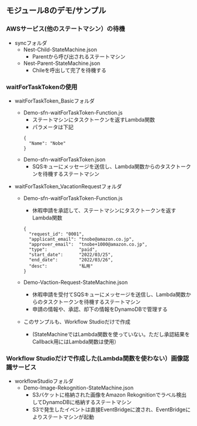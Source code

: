 
## モジュール8のデモ/サンプル


### AWSサービス(他のステートマシン）の待機
- syncフォルダ
  - Nest-Child-StateMachine.json
    - Parentから呼び出されるステートマシン
  - Nest-Parent-StateMachine.json
    - Chileを呼出して完了を待機する

### waitForTaskTokenの使用
- waitForTaskToken_Basicフォルダ
  - Demo-sfn-waitForTaskToken-Function.js
    - ステートマシンにタスクトークンを返すLambda関数
    - パラメータは下記
    ```
    {
      "Name": "Nobe"
    }
    ```
  - Demo-sfn-waitForTaskToken.json
    - SQSキューにメッセージを送信し、Lambda関数からのタスクトークンを待機するステートマシン

- waitForTaskToken_VacationRequestフォルダ
  - Demo-sfn-waitForTaskToken-Function.js
    - 休暇申請を承認して、ステートマシンにタスクトークンを返すLambda関数
  
    ```
    {
      "request_id": "0001",
      "applicant_email": "tnobe@amazon.co.jp",
      "approver_email":  "tnobe+1000@amazon.co.jp",
      "type":            "paid",
      "start_date":      "2022/03/25",
      "end_date":        "2022/03/26",
      "desc":            "私用"
    }
    ```
  
  - Demo-Vaction-Request-StateMachine.json
    - 休暇申請を受付てSQSキューにメッセージを送信し、Lambda関数からのタスクトークンを待機するステートマシン
    - 申請の情報や、承認、却下の情報をDynamoDBで管理する
  - このサンプルも、Workflow Studioだけで作成
    - (StateMachineではLambda関数を使っていない。ただし承認結果をCallback用にはLambda関数は使用）

### Workflow Studioだけで作成した(Lambda関数を使わない）画像認識サービス
- workflowStudioフォルダ
  - Demo-Image-Rekognition-StateMachine.json
    - S3バケットに格納された画像をAmazon Rekognitionでラベル検出してDynamoDBに格納するステートマシン
    - S3で発生したイベントは直接EventBridgeに渡され、EventBridgeによりステートマシンが起動






